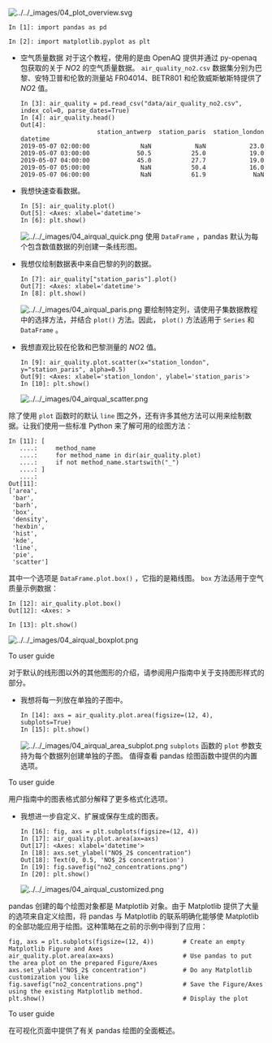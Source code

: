
![../../_images/04_plot_overview.svg](https://pandas.pydata.org/docs/_images/04_plot_overview.svg)

```
In [1]: import pandas as pd

In [2]: import matplotlib.pyplot as plt
```

- 空气质量数据
	对于这个教程，使用的是由 OpenAQ 提供并通过 py-openaq 包获取的关于 $NO2$ 的空气质量数据。 `air_quality_no2.csv` 数据集分别为巴黎、安特卫普和伦敦的测量站 FR04014、BETR801 和伦敦威斯敏斯特提供了 $NO2$ 值。
	```
	In [3]: air_quality = pd.read_csv("data/air_quality_no2.csv", index_col=0, parse_dates=True)
	In [4]: air_quality.head()
	Out[4]: 
	                     station_antwerp  station_paris  station_london
	datetime                                                           
	2019-05-07 02:00:00              NaN            NaN            23.0
	2019-05-07 03:00:00             50.5           25.0            19.0
	2019-05-07 04:00:00             45.0           27.7            19.0
	2019-05-07 05:00:00              NaN           50.4            16.0
	2019-05-07 06:00:00              NaN           61.9             NaN
	```

- 我想快速查看数据。
	```
	In [5]: air_quality.plot()
	Out[5]: <Axes: xlabel='datetime'>
	In [6]: plt.show()
	```
	![../../_images/04_airqual_quick.png](https://pandas.pydata.org/docs/_images/04_airqual_quick.png)
	使用 `DataFrame` ，pandas 默认为每个包含数值数据的列创建一条线形图。
- 我想仅绘制数据表中来自巴黎的列的数据。
	```
	In [7]: air_quality["station_paris"].plot()
	Out[7]: <Axes: xlabel='datetime'>
	In [8]: plt.show()
	```
	![../../_images/04_airqual_paris.png](https://pandas.pydata.org/docs/_images/04_airqual_paris.png)
	要绘制特定列，请使用子集数据教程中的选择方法，并结合 `plot()` 方法。因此， `plot()` 方法适用于 `Series` 和 `DataFrame` 。
- 我想直观比较在伦敦和巴黎测量的 $NO2$ 值。
	```
	In [9]: air_quality.plot.scatter(x="station_london", y="station_paris", alpha=0.5)
	Out[9]: <Axes: xlabel='station_london', ylabel='station_paris'>
	In [10]: plt.show()
	```
	![../../_images/04_airqual_scatter.png](https://pandas.pydata.org/docs/_images/04_airqual_scatter.png)

除了使用 `plot` 函数时的默认 `line` 图之外，还有许多其他方法可以用来绘制数据。让我们使用一些标准 Python 来了解可用的绘图方法：

```
In [11]: [
   ....:     method_name
   ....:     for method_name in dir(air_quality.plot)
   ....:     if not method_name.startswith("_")
   ....: ]
   ....: 
Out[11]: 
['area',
 'bar',
 'barh',
 'box',
 'density',
 'hexbin',
 'hist',
 'kde',
 'line',
 'pie',
 'scatter']
```

其中一个选项是 `DataFrame.plot.box()` ，它指的是箱线图。 `box` 方法适用于空气质量示例数据：

```
In [12]: air_quality.plot.box()
Out[12]: <Axes: >

In [13]: plt.show()
```

![../../_images/04_airqual_boxplot.png](https://pandas.pydata.org/docs/_images/04_airqual_boxplot.png)

To user guide

对于默认的线形图以外的其他图形的介绍，请参阅用户指南中关于支持图形样式的部分。

- 我想将每一列放在单独的子图中。
	```
	In [14]: axs = air_quality.plot.area(figsize=(12, 4), subplots=True)
	In [15]: plt.show()
	```
	![../../_images/04_airqual_area_subplot.png](https://pandas.pydata.org/docs/_images/04_airqual_area_subplot.png)
	`subplots` 函数的 `plot` 参数支持为每个数据列创建单独的子图。 值得查看 pandas 绘图函数中提供的内置选项。

To user guide

用户指南中的图表格式部分解释了更多格式化选项。

- 我想进一步自定义、扩展或保存生成的图表。
	```
	In [16]: fig, axs = plt.subplots(figsize=(12, 4))
	In [17]: air_quality.plot.area(ax=axs)
	Out[17]: <Axes: xlabel='datetime'>
	In [18]: axs.set_ylabel("NO$_2$ concentration")
	Out[18]: Text(0, 0.5, 'NO$_2$ concentration')
	In [19]: fig.savefig("no2_concentrations.png")
	In [20]: plt.show()
	```
	![../../_images/04_airqual_customized.png](https://pandas.pydata.org/docs/_images/04_airqual_customized.png)

pandas 创建的每个绘图对象都是 Matplotlib 对象。由于 Matplotlib 提供了大量的选项来自定义绘图，将 pandas 与 Matplotlib 的联系明确化能够使 Matplotlib 的全部功能应用于绘图。这种策略在之前的示例中得到了应用：

```
fig, axs = plt.subplots(figsize=(12, 4))        # Create an empty Matplotlib Figure and Axes
air_quality.plot.area(ax=axs)                   # Use pandas to put the area plot on the prepared Figure/Axes
axs.set_ylabel("NO$_2$ concentration")          # Do any Matplotlib customization you like
fig.savefig("no2_concentrations.png")           # Save the Figure/Axes using the existing Matplotlib method.
plt.show()                                      # Display the plot
```

To user guide

在可视化页面中提供了有关 pandas 绘图的全面概述。